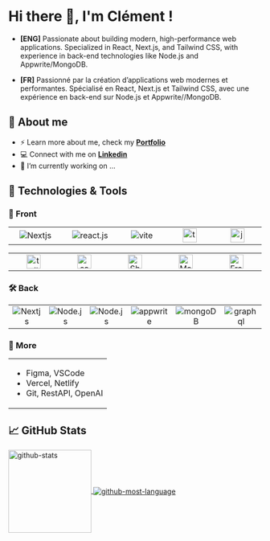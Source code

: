 <h1 align="left"> Hi there 👋, I'm Clément !</h1>

- **[ENG]** Passionate about building modern, high-performance web applications. Specialized in React, Next.js, and Tailwind CSS, with experience in back-end technologies like Node.js and Appwrite/MongoDB.

- **[FR]** Passionné par la création d’applications web modernes et performantes. Spécialisé en React, Next.js et Tailwind CSS, avec une expérience en back-end sur Node.js et Appwrite//MongoDB.

<h2 align="left">📖 About me</h2>

- ⚡ Learn more about me, check my **[Portfolio](https://cmadiot.vercel.app/)**
- 💻 Connect with me on **[Linkedin](https://www.linkedin.com/feed/)**
- 🔭 I’m currently working on ...

<h2 align="left">🔧 Technologies & Tools</h2>

<h3 align="left">🎨 Front</h3>

<table>
  <tr>
    <td align="center" width="150">
        <img src="https://img.shields.io/badge/next.js-000000?style=for-the-badge&logo=nextdotjs&logoColor=white" alt="Nextjs" />
    </td>
    <td align="center" width="150">
        <img src="https://img.shields.io/badge/-React_JS-black?style=for-the-badge&logoColor=white&logo=react&color=61DAFB" alt="react.js" />
    </td>
    <td align="center" width="150">
        <img src="https://img.shields.io/badge/-Vite-black?style=for-the-badge&logoColor=white&logo=vite&color=646CFF" alt="vite" />
    </td>
    <td align="center" width="150">
        <img src="https://img.shields.io/badge/-TypeScript-black?style=for-the-badge&logoColor=white&logo=typescript&color=3178C6" height="28px" alt="typescript" />
    </td>
    <td align="center" width="150">
       <img src="https://shields.io/badge/JavaScript-F7DF1E?logo=JavaScript&logoColor=000&style=flat-square" height="28px" alt="javascript" />
    </td>

  </tr>
</table>
<table>
  <tr>
    <td align="center" width="150">
        <img src="https://img.shields.io/badge/-Tailwind_CSS-black?style=for-the-badge&logoColor=white&logo=tailwindcss&color=06B6D4" height="28px" alt="tailwindcss" />
    </td>
    <td align="center" width="150">
        <img src="https://img.shields.io/badge/Sass-CC6699?style=flat-square&logo=Sass&logoColor=white" height="28px" alt="sass" />
    </td>
    <td align="center" width="150">
        <img src="https://img.shields.io/badge/shadcn/ui-000000?style=for-the-badge&logo=shadcn/ui&logoColor=white" height="28px" alt="ShadCDN/UI" />
    </td>
    <td align="center" width="150">
        <img src="https://img.shields.io/badge/Material%20UI-007FFF?style=for-the-badge&logo=mui&logoColor=whitee" height="28px" alt="Material UI" />
    </td>
    <td align="center" width="150">
        <img src="https://img.shields.io/badge/framer_motion-ffca28?style=for-the-badge&logo=framer&logoColor=%23ffffff&color=%237178f6" height="28px" alt="Framer-motion" />
    </td>
    
  </tr>
</table>

<h3 align="left">🛠 Back</h3>
<table>
  <tr>
    <td align="center" width="150">
        <img src="https://img.shields.io/badge/next.js-000000?style=for-the-badge&logo=nextdotjs&logoColor=white" alt="Nextjs" />
    </td>
    <td align="center" width="150">
        <img src="https://img.shields.io/badge/node.js-339933?style=for-the-badge&logo=Node.js&logoColor=white" alt="Node.js" />
    </td>
    <td align="center" width="150">
        <img src="https://img.shields.io/badge/express.js-000000?style=for-the-badge&logo=express&logoColor=white" alt="Node.js" />
    </td>
        <td align="center" width="150">
<img src="https://img.shields.io/badge/-Appwrite-black?style=for-the-badge&logoColor=white&logo=appwrite&color=FD366E" alt="appwrite" />
    </td>
    <td align="center" width="150">
<img src="https://img.shields.io/badge/-MongoDB-13aa52?style=for-the-badge&logo=mongodb&logoColor=white" alt="mongoDB" />
    </td>
    <td align="center" width="150">
<img src="https://img.shields.io/badge/GraphQl-E10098?style=for-the-badge&logo=graphql&logoColor=white" alt="graphql" />
    </td>
  </tr>
</table>

<h3 align="left">📁 More</h3>

<table>
  <td>
    <ul>
      <li>Figma, VSCode</li>
      <li>Vercel, Netlify</li>
      <li>Git, RestAPI, OpenAI</li>
    </ul>
  </td>
</table>

<h2 align="left">📈 GitHub Stats</h2>

<a href="https://github.com/ClementMadiot/ClementMadiot">
<img align="center" height="165" src="https://github-readme-stats.vercel.app/api?username=ClementMadiot&theme=vue-dark&show_icons=true&hide_border=true&count_private=true" alt="github-stats" />
</a>
<a href="https://github.com/ClementMadiot/ClementMadiot">
<img align="center" src="https://github.com/user-attachments/assets/ad9670e3-b2fb-4221-87bc-288824c80b41" alt="github-most-language" />
</a>






